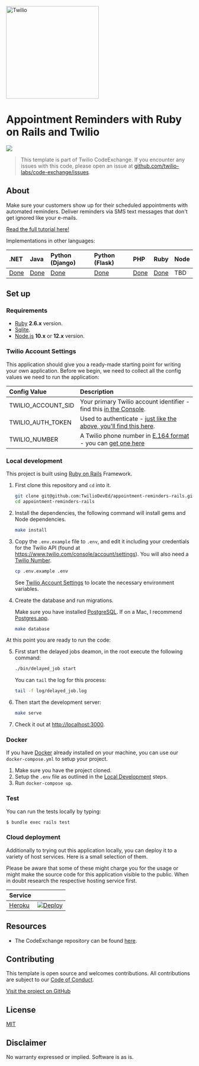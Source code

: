 <a href="https://www.twilio.com">
  <img src="https://static0.twilio.com/marketing/bundles/marketing/img/logos/wordmark-red.svg" alt="Twilio" width="250" />
</a>

# Appointment Reminders with Ruby on Rails and Twilio

![](https://github.com/TwilioDevEd/appointment-reminders-rails/workflows/Ruby/badge.svg)

> This template is part of Twilio CodeExchange. If you encounter any issues with this code, please open an issue at [github.com/twilio-labs/code-exchange/issues](https://github.com/twilio-labs/code-exchange/issues).

## About

Make sure your customers show up for their scheduled appointments with automated
reminders. Deliver reminders via SMS text messages that don't get ignored like
your e-mails.

[Read the full tutorial here!](https://www.twilio.com/docs/tutorials/walkthrough/appointment-reminders/ruby/rails)

Implementations in other languages:

| .NET | Java | Python (Django) | Python (Flask) | PHP | Ruby | Node |
| :--- | :--- | :-----          | :--            | :---| :--- | :--  |
| [Done](https://github.com/TwilioDevEd/appointment-reminders-csharp)  | [Done](https://github.com/TwilioDevEd/appointment-reminders-java)  | [Done](https://github.com/TwilioDevEd/appointment-reminders-django)  | [Done](https://github.com/TwilioDevEd/appointment-reminders-flask) | [Done](https://github.com/TwilioDevEd/appointment-reminders-laravel) | [Done](https://github.com/TwilioDevEd/appointment-reminders-rails) | TBD |

## Set up

### Requirements
- [Ruby](https://www.ruby-lang.org/) **2.6.x** version.
- [Sqlite](https://www.sqlite.org/index.html).
- [Node.js](https://nodejs.org/en/) **10.x** or **12.x** version.

### Twilio Account Settings

This application should give you a ready-made starting point for writing your own application.
Before we begin, we need to collect all the config values we need to run the application:

| Config Value | Description |
| :----------- | :---------- |
| TWILIO_ACCOUNT_SID  | Your primary Twilio account identifier - find this [in the Console](https://www.twilio.com/console). |
| TWILIO_AUTH_TOKEN   | Used to authenticate - [just like the above, you'll find this here](https://www.twilio.com/console). |
| TWILIO_NUMBER | A Twilio phone number in [E.164 format](https://en.wikipedia.org/wiki/E.164) - you can [get one here](https://www.twilio.com/console/phone-numbers/incoming) |

### Local development

This project is built using [Ruby on Rails](http://rubyonrails.org/) Framework.

1. First clone this repository and `cd` into it.

   ```bash
   git clone git@github.com:TwilioDevEd/appointment-reminders-rails.git
   cd appointment-reminders-rails
   ```

2. Install the dependencies, the following command will install gems and Node dependencies.

   ```bash
   make install
   ```

3. Copy the `.env.example` file to `.env`, and edit it including your credentials
   for the Twilio API (found at https://www.twilio.com/console/account/settings).
   You will also need a [Twilio Number](https://www.twilio.com/console/phone-numbers/incoming).

   ```bash
   cp .env.example .env
   ```
   See [Twilio Account Settings](#twilio-account-settings) to locate the necessary environment variables.

4. Create the database and run migrations.

   Make sure you have installed [PostgreSQL](http://www.postgresql.org/). If on
   a Mac, I recommend [Postgres.app](http://postgresapp.com).

   ```bash
   make database
   ```

At this point you are ready to run the code:

5. First start the delayed jobs deamon, in the root execute the following command:

   ```bash
   ./bin/delayed_job start
   ```

   You can `tail` the log for this process:

   ```bash
   tail -f log/delayed_job.log
   ```

6. Then start the development server:

   ```bash
   make serve
   ```

7. Check it out at [http://localhost:3000](http://localhost:3000).

### Docker

If you have [Docker](https://www.docker.com/) already installed on your machine, you can use our `docker-compose.yml` to setup your project.

1. Make sure you have the project cloned.
2. Setup the `.env` file as outlined in the [Local Development](#local-development) steps.
3. Run `docker-compose up`.

### Test

You can run the tests locally by typing:
   ```bash
   $ bundle exec rails test
   ```

### Cloud deployment

Additionally to trying out this application locally, you can deploy it to a variety of host services. Here is a small selection of them.

Please be aware that some of these might charge you for the usage or might make the source code for this application visible to the public. When in doubt research the respective hosting service first.

| Service                           |                                                                                                                                                                                                                           |
| :-------------------------------- | :------------------------------------------------------------------------------------------------------------------------------------------------------------------------------------------------------------------------ |
| [Heroku](https://www.heroku.com/) | [![Deploy](https://www.herokucdn.com/deploy/button.svg)](https://heroku.com/deploy)                                                                                                                                       |

## Resources

- The CodeExchange repository can be found [here](https://github.com/twilio-labs/code-exchange/).

## Contributing

This template is open source and welcomes contributions. All contributions are subject to our [Code of Conduct](https://github.com/twilio-labs/.github/blob/master/CODE_OF_CONDUCT.md).

[Visit the project on GitHub](https://github.com/twilio-labs/sample-template-nodejs)

## License

[MIT](http://www.opensource.org/licenses/mit-license.html)

## Disclaimer

No warranty expressed or implied. Software is as is.

[twilio]: https://www.twilio.com
